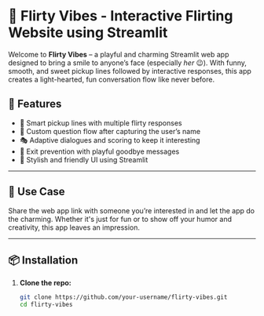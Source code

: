 # 💖 Flirty Vibes - Interactive Flirting Website using Streamlit

Welcome to **Flirty Vibes** – a playful and charming Streamlit web app designed to bring a smile to anyone’s face (especially *her* 😉). With funny, smooth, and sweet pickup lines followed by interactive responses, this app creates a light-hearted, fun conversation flow like never before.

## 🚀 Features

- 🧠 Smart pickup lines with multiple flirty responses
- 💬 Custom question flow after capturing the user’s name
- 🎭 Adaptive dialogues and scoring to keep it interesting
- 🛑 Exit prevention with playful goodbye messages
- 🌈 Stylish and friendly UI using Streamlit

---

## 🎯 Use Case

Share the web app link with someone you’re interested in and let the app do the charming. Whether it's just for fun or to show off your humor and creativity, this app leaves an impression.

---

## 📦 Installation

1. **Clone the repo:**
   ```bash
   git clone https://github.com/your-username/flirty-vibes.git
   cd flirty-vibes
